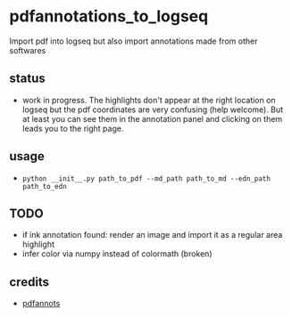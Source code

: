 # pdfannotations_to_logseq
Import pdf into logseq but also import annotations made from other softwares

## status
* work in progress. The highlights don't appear at the right location on logseq but the pdf coordinates are very confusing (help welcome). But at least you can see them in the annotation panel and clicking on them leads you to the right page.

## usage
* `python __init__.py path_to_pdf --md_path path_to_md --edn_path path_to_edn`

## TODO
* if ink annotation found: render an image and import it as a regular area highlight
* infer color via numpy instead of colormath (broken)


## credits
* [pdfannots](https://github.com/0xabu/pdfannots/)
